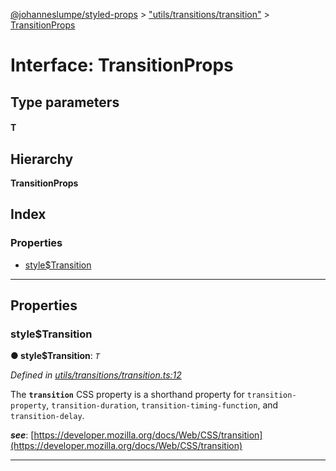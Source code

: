 [@johanneslumpe/styled-props](../README.md) > ["utils/transitions/transition"](../modules/_utils_transitions_transition_.md) > [TransitionProps](../interfaces/_utils_transitions_transition_.transitionprops.md)

# Interface: TransitionProps

## Type parameters
#### T 
## Hierarchy

**TransitionProps**

## Index

### Properties

* [style$Transition](_utils_transitions_transition_.transitionprops.md#style_transition)

---

## Properties

<a id="style_transition"></a>

###  style$Transition

**● style$Transition**: *`T`*

*Defined in [utils/transitions/transition.ts:12](https://github.com/johanneslumpe/styled-props/blob/8e709f1/src/utils/transitions/transition.ts#L12)*

The **`transition`** CSS property is a shorthand property for `transition-property`, `transition-duration`, `transition-timing-function`, and `transition-delay`.

*__see__*: [https://developer.mozilla.org/docs/Web/CSS/transition](https://developer.mozilla.org/docs/Web/CSS/transition)

___

